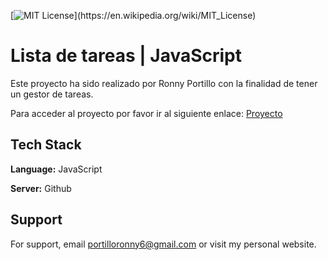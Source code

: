 [![MIT License](https://img.shields.io/apm/l/atomic-design-ui.svg?)](https://en.wikipedia.org/wiki/MIT_License)

# Lista de tareas | JavaScript

Este proyecto ha sido realizado por Ronny Portillo con la finalidad de tener un gestor de tareas.

Para acceder al proyecto por favor ir al siguiente enlace: <a href="https://portilloronny6.github.io/tasklist-js.github.io/" target="blank">Proyecto</a>

## Tech Stack

**Language:** JavaScript

**Server:** Github

## Support

For support, email portilloronny6@gmail.com or visit my personal website.

